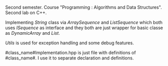 Second semester. Course "Programming : Algorithms and Data Structures". Second lab on C++.

Implementing *String* class via *ArraySequence* and *ListSequence* which both uses *ISequence* as interface and they both are just wrapper for basic classe as *DynamicArray* and *List*.

*Utils* is used for exception handling and some debug features.

#class_name#Implementation.hpp is just file with definitions of #class_name#. I use it to separate declaration and definitions.
